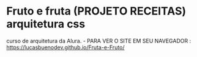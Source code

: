 # Fruto e fruta (PROJETO RECEITAS) arquitetura css
curso de arquitetura da Alura. - PARA VER O SITE EM SEU NAVEGADOR : https://lucasbuenodev.github.io/Fruta-e-Fruto/
